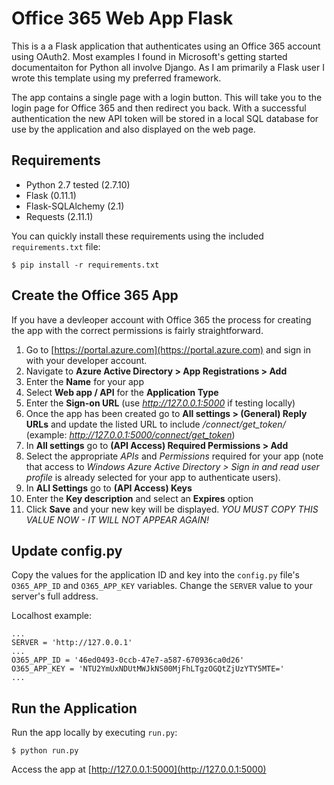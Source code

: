 # Office 365 Web App Flask

This is a a Flask application that authenticates using an Office 365 account using OAuth2.  Most examples I found in Microsoft's getting started documentaiton for Python all involve Django. As I am primarily a Flask user I wrote this template using my preferred framework.

The app contains a single page with a login button. This will take you to the login page for Office 365 and then redirect you back. With a successful authentication the new API token will be stored in a local SQL database for use by the application and also displayed on the web page.

## Requirements

* Python 2.7 tested (2.7.10)
* Flask (0.11.1)
* Flask-SQLAlchemy (2.1)
* Requests (2.11.1)

You can quickly install these requirements using the included `requirements.txt` file:

```
$ pip install -r requirements.txt
```

## Create the Office 365 App

If you have a devleoper account with Office 365 the process for creating the app with the correct permissions is fairly straightforward.

1. Go to [https://portal.azure.com](https://portal.azure.com) and sign in with your developer account.
2. Navigate to **Azure Active Directory > App Registrations > Add**
3. Enter the **Name** for your app
4. Select **Web app / API** for the **Application Type**
5. Enter the **Sign-on URL** (use *http://127.0.0.1:5000* if testing locally)
6. Once the app has been created go to **All settings > (General) Reply URLs** and update the listed URL to include */connect/get_token/* (example: *http://127.0.0.1:5000/connect/get_token*)
7. In **All settings** go to **(API Access) Required Permissions > Add**
8. Select the appropriate *APIs* and *Permissions* required for your app (note that access to *Windows Azure Active Directory > Sign in and read user profile* is already selected for your app to authenticate users).
9. In **ALl Settings** go to **(API Access) Keys**
10. Enter the **Key description** and select an **Expires** option
11. Click **Save** and your new key will be displayed. *YOU MUST COPY THIS VALUE NOW - IT WILL NOT APPEAR AGAIN!*

## Update config.py

Copy the values for the application ID and key into the `config.py` file's `O365_APP_ID` and `O365_APP_KEY` variables. Change the `SERVER` value to your server's full address.

Localhost example:

```
...
SERVER = 'http://127.0.0.1'
...
O365_APP_ID = '46ed0493-0ccb-47e7-a587-670936ca0d26'
O365_APP_KEY = 'NTU2YmUxNDUtMWJkNS00MjFhLTgzOGQtZjUzYTY5MTE='
...
```

## Run the Application

Run the app locally by executing `run.py`:

```
$ python run.py
```

Access the app at [http://127.0.0.1:5000](http://127.0.0.1:5000)

